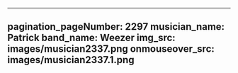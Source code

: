 ------
pagination_pageNumber: 2297
musician_name: Patrick
band_name: Weezer
img_src: images/musician2337.png
onmouseover_src: images/musician2337.1.png
------